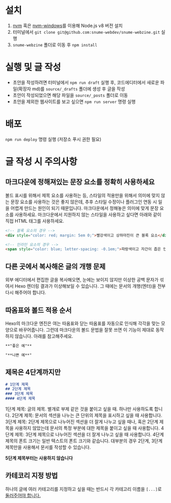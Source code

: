 # 설치

1. [nvm](https://github.com/creationix/nvm) 혹은 [nvm-windows](https://github.com/coreybutler/nvm-windows)를 이용해 Node.js v8 버전 설치
1. 터미널에서 `git clone git@github.com:snume-webdev/snume-webzine.git` 실행
1. `snume-webzine` 폴더로 이동 후 `npm install`

# 실행 및 글 작성

- 초안을 작성하려면 터미널에서 `npm run draft` 실행 후, 코드에디터에서 새로운 파일(확장자 md)를 `source/_drafts` 폴더에 생성 후 글을 작성
- 초안이 작성되었으면 해당 파일을 `source/_posts` 폴더로 이동
- 초안을 제외한 웹사이트를 보고 싶으면 `npm run server` 명령 실행

# 배포

`npm run deploy` 명령 실행 (저장소 푸시 권한 필요)

# 글 작성 시 주의사항

## 마크다운에 정해져있는 문장 요소를 정확히 사용하세요

볼드 표시를 위해서 제목 요소를 사용하는 등, 스타일의 적용만을 위해서 의미에 맞지 않는 문장 요소를 사용하는 것은 좋지 않은데, 추후 스타일 수정이나 플러그인 연동 시 일을 어렵게 만드는 원인이 되기 때문입니다.
마크다운에서 정해놓은 의미에 맞게 문장 요소를 사용하세요. 마크다운에서 지원하지 않는 스타일을 사용하고 싶다면 아래와 같이 직접 HTML 태그를 사용하세요.

```html
<!-- 블록 요소의 경우 -->
<div style="color: red; margin: 5em 0;">빨강색이고 상하마진이 큰 블록 요소</div>

<!-- 인라인 요소의 경우 -->
<span style="color: blue; letter-spacing: -0.1em;">파랑색이고 자간이 좁은 인라인 요소</span>
```

## 다른 곳에서 복사해온 글의 개행 문제

외부 에디터에서 편집한 글을 복사해오면, 눈에는 보이지 않지만 이상한 공백 문자가 섞여서 Hexo 렌더링 결과가 이상해보일 수 있습니다. 그 때에는 문서의 개행(엔터)을 전부 다시 해주어야 합니다.

## 따옴표와 볼드 적용 순서

Hexo의 마크다운 엔진은 여는 따옴표와 닫는 따옴표를 자동으로 인식해 각각을 맞는 모양으로 바꾸어줍니다. 그런데 마크다운의 볼드 문법을 잘못 쓰면 이 기능이 제대로 동작하지 않습니다. 아래를 참고해주세요.

```md
**"좋은 예"**

"**나쁜 예**"
```

## 제목은 4단계까지만

```md
# 1단계 제목
## 2단계 제목
### 3단계 제목
#### 4단계 제목
```

1단계 제목: 글의 제목. 별개로 부제 같은 것을 붙이고 싶을 때. 하나만 사용하도록 합니다.
2단계 제목: 문서의 섹션을 나누는 큰 단위의 제목을 표시하고 싶을 때 사용합니다.
3단계 제목: 2단계 제목으로 나누어진 섹션을 더 잘게 나누고 싶을 때나, 혹은 2단계 제목을 사용하지 않았는데 문서의 특정 부분에 대한 제목을 붙이고 싶을 때 사용합니다.
4단계 제목: 3단계 제목으로 나누어진 섹션을 더 잘게 나누고 싶을 때 사용합니다. 4단계 제목의 폰트 크기는 일반 텍스트의 폰트 크기와 같습니다. 대부분의 경우 2단계, 3단계 제목만을 사용해서 문서를 작성할 수 있습니다.

**5단계 제목부터는 사용하지 않습니다**

## 카테코리 지정 방법

하나의 글에 여러 카테고리를 지정하고 싶을 때는 반드시 각 카테고리 이름을 `[...]`로 [둘러주어야 합니다.](https://hexo.io/docs/front-matter.html#Categories-amp-Tags)
